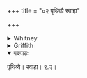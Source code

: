 +++
title = "०२ पृथिव्यै स्वाहा"

+++

<details><summary>Whitney</summary>

### Translation
2. To earth hail!

### Notes
</details>

<details><summary>Griffith</summary>

All hail to Earth!
</details>


<details open><summary>पदपाठः</summary>

पृथिव्यै। स्वाहा। ९.२।
</details>